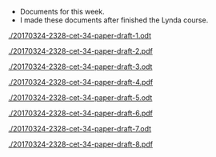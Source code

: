 * Documents for this week.
* I made these documents after finished the Lynda course.

[./20170324-2328-cet-34-paper-draft-1.odt](./20170324-2328-cet-34-paper-draft-1.odt)

[./20170324-2328-cet-34-paper-draft-2.pdf](./20170324-2328-cet-34-paper-draft-2.pdf)

[./20170324-2328-cet-34-paper-draft-3.odt](./20170324-2328-cet-34-paper-draft-3.odt)

[./20170324-2328-cet-34-paper-draft-4.pdf](./20170324-2328-cet-34-paper-draft-4.pdf)

[./20170324-2328-cet-34-paper-draft-5.odt](./20170324-2328-cet-34-paper-draft-5.odt)

[./20170324-2328-cet-34-paper-draft-6.pdf](./20170324-2328-cet-34-paper-draft-6.pdf)

[./20170324-2328-cet-34-paper-draft-7.odt](./20170324-2328-cet-34-paper-draft-7.odt)

[./20170324-2328-cet-34-paper-draft-8.pdf](./20170324-2328-cet-34-paper-draft-8.pdf)